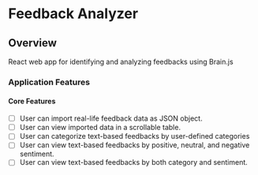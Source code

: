 # Feedback Analyzer

## Overview 

React web app for identifying and analyzing feedbacks using Brain.js

### Application Features

#### Core Features

- [ ] User can import real-life feedback data as JSON object.
- [ ] User can view imported data in a scrollable table.
- [ ] User can categorize text-based feedbacks by user-defined categories
- [ ] User can view text-based feedbacks by positive, neutral, and negative sentiment.
- [ ] User can view text-based feedbacks by both category and sentiment.
